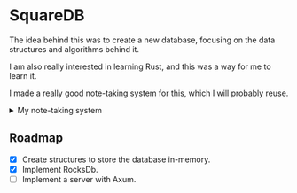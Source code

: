 # SquareDB
The idea behind this was to create a new database, focusing on the data structures and algorithms behind it.

I am also really interested in learning Rust, and this was a way for me to learn it.

I made a really good note-taking system for this, which I will probably reuse.

<details>

<summary>My note-taking system</summary>

- For markdown notes I use [Vimwiki](https://vimwiki.github.io/vimwikiwiki)
- For a kanban board I use [Nullboard](https://nullboard.io/preview)
- For whiteboards I use [Excalidraw](https://excalidraw.com)
- For diagrams I use [Nomnoml](https://nomnoml.com)

</details>

## Roadmap
- [X] Create structures to store the database in-memory.
- [X] Implement RocksDb.
- [ ] Implement a server with Axum.
